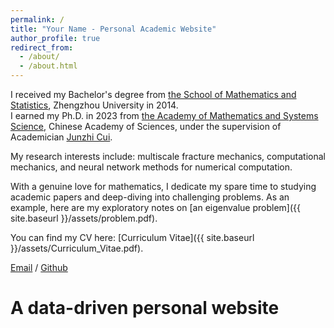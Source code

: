 ```yaml
---
permalink: /
title: "Your Name - Personal Academic Website"
author_profile: true
redirect_from: 
  - /about/
  - /about.html
---
```


I received my Bachelor's degree from [the School of Mathematics and Statistics](https://www5.zzu.edu.cn/math/), Zhengzhou University in 2014.  
I earned my Ph.D. in 2023 from [the Academy of Mathematics and Systems Science](http://www.amss.ac.cn/), Chinese Academy of Sciences, under the supervision of Academician [Junzhi Cui](http://homepage.amss.ac.cn/research/homePage/7c98177290ea438aa989559f0e3fa4c7/myHomePage.html).

My research interests include: multiscale fracture mechanics, computational mechanics, and neural network methods for numerical computation.

With a genuine love for mathematics, I dedicate my spare time to studying academic papers and deep-diving into challenging problems. As an example, here are my exploratory notes on [an eigenvalue problem]({{ site.baseurl }}/assets/problem.pdf).

You can find my CV here: [Curriculum Vitae]({{ site.baseurl }}/assets/Curriculum_Vitae.pdf).

[Email](mailto:raoyipeng@qq.com) / [Github](https://github.com/sukaku-r)

A data-driven personal website
======
